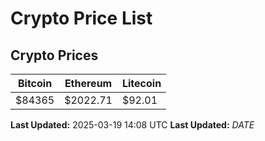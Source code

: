 # Crypto Price List

## Crypto Prices
| Bitcoin | Ethereum | Litecoin |
| ------- | -------- | -------- |
| $84365 | $2022.71 | $92.01 |
**Last Updated:** 2025-03-19 14:08 UTC
**Last Updated:** $DATE$
